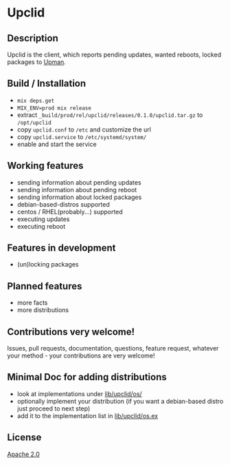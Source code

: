 # Upclid

## Description
Upclid is the client, which reports pending updates, wanted reboots, locked packages to [Upman](https://github.com/flat235/upman).

## Build / Installation
 - `mix deps.get`
 - `MIX_ENV=prod mix release`
 - extract `_build/prod/rel/upclid/releases/0.1.0/upclid.tar.gz` to `/opt/upclid`
 - copy `upclid.conf` to `/etc` and customize the url
 - copy `upclid.service` to `/etc/systemd/system/`
 - enable and start the service

## Working features
 - sending information about pending updates
 - sending information about pending reboot
 - sending information about locked packages
 - debian-based-distros supported
 - centos / RHEL(probably...) supported
 - executing updates
 - executing reboot

## Features in development
 - (un)locking packages

## Planned features
 - more facts
 - more distributions

## Contributions very welcome!
Issues, pull requests, documentation, questions, feature request, whatever your method - your contributions are very welcome!

## Minimal Doc for adding distributions
 - look at implementations under [lib/upclid/os/](lib/upclid/os/)
 - optionally implement your distribution (if you want a debian-based distro just proceed to next step)
 - add it to the implementation list in [lib/upclid/os.ex](upclid/lib/upclid/os.ex)

## License
[Apache 2.0](LICENSE)
